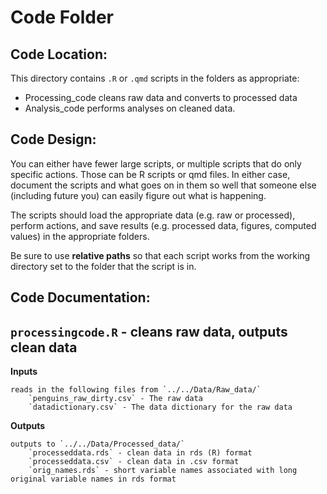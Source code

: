 # Code Folder

## Code Location:

This directory contains `.R` or `.qmd` scripts in the folders as appropriate:

- Processing_code cleans raw data and converts to processed data
- Analysis_code performs analyses on cleaned data. 


## Code Design:

You can either have fewer large scripts, or multiple scripts that do only specific actions. Those can be R scripts or qmd files. In either case, document the scripts and what goes on in them so well that someone else (including future you) can easily figure out what is happening.

The scripts should load the appropriate data (e.g. raw or processed), perform actions, and save results (e.g. processed data, figures, computed values) in the appropriate folders. 

Be sure to use **relative paths** so that each script works from the working directory set to the folder that the script is in. 

## Code Documentation:

## **`processingcode.R` - cleans raw data, outputs clean data**

**Inputs**

```{r}
reads in the following files from `../../Data/Raw_data/`
	`penguins_raw_dirty.csv` - The raw data
	`datadictionary.csv` - The data dictionary for the raw data
```

**Outputs**
```{r}
outputs to `../../Data/Processed_data/`
	`processeddata.rds` - clean data in rds (R) format
	`processeddata.csv` - clean data in .csv format
	`orig_names.rds` - short variable names associated with long original variable names in rds format
```